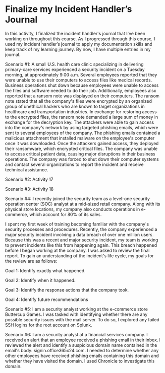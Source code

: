 # Finalize my Incident Handler’s Journal
In this activity, I finalized the incident handler's journal that I've been working on throughout this course. 
As I progressed through this course, I used my incident handler’s journal to apply my documentation skills and keep track of my learning journey. By now, I have multiple entries in my journal.

Scenario #1:
A small U.S. health care clinic specializing in delivering primary-care services experienced a security incident on a Tuesday morning, at approximately 9:00 a.m. Several employees reported that they were unable to use their computers to access files like medical records. Business operations shut down because employees were unable to access the files and software needed to do their job.
Additionally, employees also reported that a ransom note was displayed on their computers. The ransom note stated that all the company's files were encrypted by an organized group of unethical hackers who are known to target organizations in healthcare and transportation industries. In exchange for restoring access to the encrypted files, the ransom note demanded a large sum of money in exchange for the decryption key.
The attackers were able to gain access into the company's network by using targeted phishing emails, which were sent to several employees of the company. The phishing emails contained a malicious attachment that installed malware on the employee's computer once it was downloaded.
Once the attackers gained access, they deployed their ransomware, which encrypted critical files. The company was unable to access critical patient data, causing major disruptions in their business operations. The company was forced to shut down their computer systems and contact several organizations to report the incident and receive technical assistance.

Scenario #2:
Activity 17

Scenario #3:
Activity 18

Scenario #4: 
I recently joined the security team as a level-one security operation center (SOC) analyst at a mid-sized retail company. Along with its physical store locations, my company also conducts operations in e-commerce, which account for 80% of its sales.

I spent my first week of training becoming familiar with the company's security processes and procedures. Recently, the company experienced a major security incident involving a data breach of over one million users. Because this was a recent and major security incident, my team is working to prevent incidents like this from happening again. This breach happened before I began working at the company. I was asked to review the final report.
To gain an understanding of the incident's life cycle, my goals for the review are as follows:

Goal 1: Identify exactly what happened.

Goal 2: Identify when it happened. 

Goal 3: Identify the response actions that the company took.

Goal 4: Identify future recommendations

Scenario #5:
I am a security analyst working at the e-commerce store Buttercup Games. I was tasked with identifying whether there are any possible security issues with the mail server. To do so, I explored any failed SSH logins for the root account on Splunk. 

Scenario #6:
I am a security analyst at a financial services company. I received an alert that an employee received a phishing email in their inbox. I reviewed the alert and identify a suspicious domain name contained in the email's body: signin.office365x24.com. I needed to determine whether any other employees have received phishing emails containing this domain and whether they have visited the domain. I used Chronicle to investigate this domain.